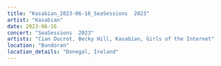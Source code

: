 ```yaml
---
title: "Kasabian_2023-06-16_SeaSessions  2023"
artist: "Kasabian"
date: 2023-06-16
concert: "SeaSessions  2023"
artists: "Cian Ducrot, Becky Hill, Kasabian, Girls of the Internet"
location: "Bundoran"
location_details: "Donegal, Ireland"
---
```

